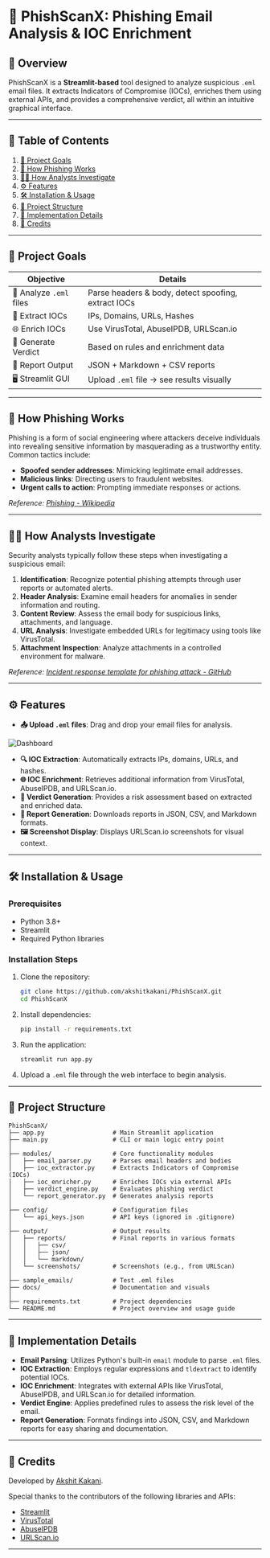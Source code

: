# 📧 PhishScanX: Phishing Email Analysis & IOC Enrichment

## 🔭 Overview

PhishScanX is a **Streamlit-based** tool designed to analyze suspicious `.eml` email files. It extracts Indicators of Compromise (IOCs), enriches them using external APIs, and provides a comprehensive verdict, all within an intuitive graphical interface.

---

## 📌 Table of Contents

1. [🎯 Project Goals](#---project-goals)
2. [🧠 How Phishing Works](#---how-phishing-works)
3. [🕵️‍♂️ How Analysts Investigate](#-------how-analysts-investigate)
4. [⚙️ Features](#---features)
5. [🛠️ Installation & Usage](#----installation---usage)
6. [📁 Project Structure](#---project-structure)
7. [🧩 Implementation Details](#---implementation-details)
8. [🙏 Credits](#---credits)

---

## 🎯 Project Goals

| Objective               | Details                                             |
| ----------------------- | --------------------------------------------------- |
| 🎯 Analyze `.eml` files | Parse headers & body, detect spoofing, extract IOCs |
| 🧬 Extract IOCs         | IPs, Domains, URLs, Hashes                          |
| 🌐 Enrich IOCs          | Use VirusTotal, AbuseIPDB, URLScan.io               |
| 🧠 Generate Verdict     | Based on rules and enrichment data                  |
| 📄 Report Output        | JSON + Markdown + CSV reports                       |
| 🖥️ Streamlit GUI       | Upload `.eml` file → see results visually           |

---

## 🧠 How Phishing Works

Phishing is a form of social engineering where attackers deceive individuals into revealing sensitive information by masquerading as a trustworthy entity. Common tactics include:

* **Spoofed sender addresses**: Mimicking legitimate email addresses.
* **Malicious links**: Directing users to fraudulent websites.
* **Urgent calls to action**: Prompting immediate responses or actions.

*Reference: [Phishing - Wikipedia](https://en.wikipedia.org/wiki/Phishing)*

---

## 🕵️‍♂️ How Analysts Investigate

Security analysts typically follow these steps when investigating a suspicious email:

1. **Identification**: Recognize potential phishing attempts through user reports or automated alerts.
2. **Header Analysis**: Examine email headers for anomalies in sender information and routing.
3. **Content Review**: Assess the email body for suspicious links, attachments, and language.
4. **URL Analysis**: Investigate embedded URLs for legitimacy using tools like VirusTotal.
5. **Attachment Inspection**: Analyze attachments in a controlled environment for malware.

*Reference: [Incident response template for phishing attack - GitHub](https://gist.github.com/skjoher/c249a6ef2620a3ecdec2efe394af445f)*

---

## ⚙️ Features

* **📤 Upload `.eml` files**: Drag and drop your email files for analysis.

![Dashboard](docs/dashboard.gif)

* **🔍 IOC Extraction**: Automatically extracts IPs, domains, URLs, and hashes.
* **🌐 IOC Enrichment**: Retrieves additional information from VirusTotal, AbuseIPDB, and URLScan.io.
* **🧠 Verdict Generation**: Provides a risk assessment based on extracted and enriched data.
* **📄 Report Generation**: Downloads reports in JSON, CSV, and Markdown formats.
* **🖼️ Screenshot Display**: Displays URLScan.io screenshots for visual context.

---

## 🛠️ Installation & Usage

### Prerequisites

* Python 3.8+
* Streamlit
* Required Python libraries

### Installation Steps

1. Clone the repository:

   ```bash
   git clone https://github.com/akshitkakani/PhishScanX.git
   cd PhishScanX
   ```

2. Install dependencies:

   ```bash
   pip install -r requirements.txt
   ```

3. Run the application:

   ```bash
   streamlit run app.py
   ```

4. Upload a `.eml` file through the web interface to begin analysis.

---

## 📁 Project Structure

```
PhishScanX/
├── app.py                   # Main Streamlit application
├── main.py                  # CLI or main logic entry point
│
├── modules/                 # Core functionality modules
│   ├── email_parser.py      # Parses email headers and bodies
│   ├── ioc_extractor.py     # Extracts Indicators of Compromise (IOCs)
│   ├── ioc_enricher.py      # Enriches IOCs via external APIs
│   ├── verdict_engine.py    # Evaluates phishing verdict
│   └── report_generator.py  # Generates analysis reports
│
├── config/                  # Configuration files
│   └── api_keys.json        # API keys (ignored in .gitignore)
│
├── output/                  # Output results
│   ├── reports/             # Final reports in various formats
│   │   ├── csv/
│   │   ├── json/
│   │   └── markdown/
│   └── screenshots/         # Screenshots (e.g., from URLScan)
│
├── sample_emails/           # Test .eml files
├── docs/                    # Documentation and visuals
│
├── requirements.txt         # Project dependencies
└── README.md                # Project overview and usage guide
```

---

## 🧩 Implementation Details

* **Email Parsing**: Utilizes Python's built-in `email` module to parse `.eml` files.
* **IOC Extraction**: Employs regular expressions and `tldextract` to identify potential IOCs.
* **IOC Enrichment**: Integrates with external APIs like VirusTotal, AbuseIPDB, and URLScan.io for detailed information.
* **Verdict Engine**: Applies predefined rules to assess the risk level of the email.
* **Report Generation**: Formats findings into JSON, CSV, and Markdown reports for easy sharing and documentation.

---

## 🙏 Credits

Developed by [Akshit Kakani](https://github.com/akshitkakani).

Special thanks to the contributors of the following libraries and APIs:

* [Streamlit](https://streamlit.io/)
* [VirusTotal](https://www.virustotal.com/)
* [AbuseIPDB](https://www.abuseipdb.com/)
* [URLScan.io](https://urlscan.io/)

---